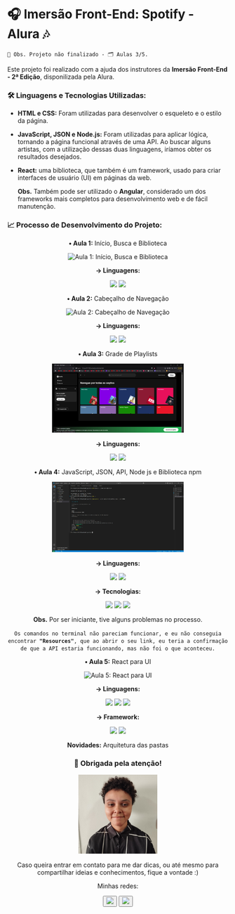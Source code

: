 <!DOCTYPE html>

<html>
<head>
  <meta http-equiv="CONTENT-TYPE" content="text/html; charset=UTF-8">
</head>
<body>
  <h1>
    🎧 Imersão Front-End: Spotify - Alura 🎶
  </h1>
  <code>📌 Obs. Projeto não finalizado - 🗂️ Aulas 3/5.</code>
  <p></p>
  <p>
    Este projeto foi realizado com a ajuda dos instrutores da <strong>Imersão Front-End - 2ª Edição</strong>, disponilizada pela Alura.
  </p>
  <h3>🛠️ Linguagens e Tecnologias Utilizadas:</h3>
  <ul> 
    <li>
      <strong>HTML e CSS:</strong> Foram utilizadas para desenvolver o esqueleto e o estilo da página.
    </li>
    <p></p>
    <li>
      <strong>JavaScript, JSON e Node.js:</strong> Foram utilizadas para aplicar lógica, tornando a página funcional através de uma API.
      Ao buscar alguns artistas, com a utilização dessas duas linguagens, iríamos obter os resultados desejados. 
    </li>
    <p></p>
    <li>
      <strong>React:</strong> uma biblioteca, que também é um framework, usado para criar interfaces de usuário (UI) em páginas da web.
    </li>
    <p><strong>Obs.</strong> Também pode ser utilizado o <strong>Angular</strong>, considerado um dos frameworks mais completos para desenvolvimento web e de fácil manutenção.</p>
  </ul>
  <p></p>
  <h3>📈 Processo de Desenvolvimento do Projeto: </h3>
  <section align="center">
    <div class="Aula 1">
     <p><strong>• Aula 1:</strong> Início, Busca e Biblioteca</p>
      <img src="./src/assets/results/Aula 1 Início Busca Biblioteca.jpg" width="260px" alt="Aula 1: Início, Busca e Biblioteca"> 
      <p><strong>→ Linguagens: </strong></p>
      <p></p>
      <img src="https://img.shields.io/badge/HTML-black?style=for-the-badge&logo=HTML5&logoColor=%23E34F26">
      <img src="https://img.shields.io/badge/CSS-black?style=for-the-badge&logo=CSS3&logoColor=%231572B6">
      <p></p>
    </div>
    <div class="Aula 2">
      <p><strong> • Aula 2:</strong> Cabeçalho de Navegação</p>
    <img src="./src/assets/results/Aula 2 Cabeçalho de Busca.jpg" width="300px" alt="Aula 2: Cabeçalho de Navegação">
     <p><strong>→ Linguagens:</strong></p>
      <p></p>
      <img src="https://img.shields.io/badge/HTML-black?style=for-the-badge&logo=HTML5&logoColor=%23E34F26">
      <img src="https://img.shields.io/badge/CSS-black?style=for-the-badge&logo=CSS3&logoColor=%231572B6">
      <p></p>
    </div>
    <div class="Aula 3">
      <p><strong> • Aula 3:</strong> Grade de Playlists</p>
    <img src="./src/assets/results/Aula 3 Grade de Playlists.jpg" width="300px" alt="Aula 3: Grade de Playlists">
     <p><strong>→ Linguagens:</strong></p>
      <p></p>
      <img src="https://img.shields.io/badge/HTML-black?style=for-the-badge&logo=HTML5&logoColor=%23E34F26">
      <img src="https://img.shields.io/badge/CSS-black?style=for-the-badge&logo=CSS3&logoColor=%231572B6">
      <p></p>
    </div>
    <div class="Aula 4">
      <p><strong> • Aula 4:</strong> JavaScript, JSON, API, Node
        js e Biblioteca npm</p>
    <img src="./src/assets/results/Aula 4 Sem Resources no terminal.jpg" width="300px" alt="Aula 4: API, Node.js e npm">
      <p><strong>→ Linguagens:</strong></p>
      <p></p>
      <img src="https://img.shields.io/badge/JavaScript-black?style=for-the-badge&logo=javascript&logoColor=%23F7DF1E">
      <img src="https://img.shields.io/badge/JSON-black?style=for-the-badge&logo=json&logoColor=%23ffffff">
      <p></p>
      <p><strong>→ Tecnologias:</strong></p>
      <p></p>
      <img src="https://img.shields.io/badge/Visual%20Studio%20Code_-_Terminal-black?style=for-the-badge&logoColor=%23ffffff&labelColor=%230078d7">
      <img src="https://img.shields.io/badge/Node.js-black?style=for-the-badge&logo=nodedotjs&logoColor=%235FA04E">
      <img src="https://img.shields.io/badge/NPM-black?style=for-the-badge&logo=npm&logoColor=%23CB3837">
      <p></p>
      <p><strong>Obs.</strong> Por ser iniciante, tive alguns problemas no processo.</p>
      <code>Os comandos no terminal não pareciam funcionar, e eu não conseguia encontrar <strong>"Resources"</strong>, que ao abrir o seu link, eu teria a confirmação de que a API estaria funcionando, mas não foi o que aconteceu.</code>
      <p></p>
    </div>
    <div class="Aula 5">
      <p><strong> • Aula 5:</strong> React para UI</p>
      <img src="" alt="Aula 5: React para UI">
      <p><strong>→ Linguagens:</strong></p>
      <p></p>
      <img src="https://img.shields.io/badge/HTML-black?style=for-the-badge&logo=HTML5&logoColor=%23E34F26">
      <img src="https://img.shields.io/badge/CSS-black?style=for-the-badge&logo=CSS3&logoColor=%231572B6">
      <img src="https://img.shields.io/badge/JavaScript-black?style=for-the-badge&logo=javascript&logoColor=%23F7DF1E">
      <p></p>
       <p><strong>→ Framework:</strong></p>
      <p></p>
      <img src="https://img.shields.io/badge/React-black?style=for-the-badge&logo=react&logoColor=%2361DAFB">
      <img src="https://img.shields.io/badge/Angular-black?style=for-the-badge&logo=angular&logoColor=%23d00201">
      <p></p>
      <p><strong>Novidades:</strong> Arquitetura das pastas</p>
    </div>
  </section>
  <footer>
    <div align="center" class="minha foto">
       <h3>🚀 Obrigada pela atenção!</h3>
      <img src="./src/assets/results/minha foto.jpg" width="180px" alt="Estudante de Front-End">
      <p>Caso queira entrar em contato para me dar dicas, ou até mesmo para compartilhar ideias e conhecimentos, fique a vontade :)</p>
      <p>Minhas redes: </p>
      <button>
      <a href="https://www.linkedin.com/in/vanessa-leite-22a28a2b1" target="_blank"><img src="https://custom-icon-badges.demolab.com/badge/LinkedIn-0A66C2?logo=linkedin-white&logoColor=fff" target="_blank"></a> 
        </button>
      <button>
      <a href= "mailto: vanessabsleite173@gmail.com"><img src="https://img.shields.io/badge/Gmail-D14836?logo=gmail&logoColor=white" target="_blank"></a>
        </button>
    </div>
  </footer>
  </body>
</html>
